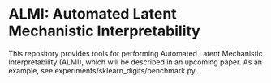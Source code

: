 # ALMI: Automated Latent Mechanistic Interpretability

This repository provides tools for performing Automated Latent Mechanistic Interpretability (ALMI), which will be described in an upcoming paper. As an example, see experiments/sklearn_digits/benchmark.py.